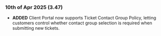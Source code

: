 ### 10th of Apr 2025 (3.47)

- **ADDED** Client Portal now supports Ticket Contact Group Policy, letting customers control whether contact group selection is required when submitting new tickets.
